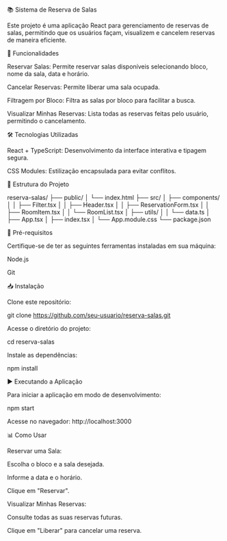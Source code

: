 📚 Sistema de Reserva de Salas

Este projeto é uma aplicação React para gerenciamento de reservas de salas, permitindo que os usuários façam, visualizem e cancelem reservas de maneira eficiente.

🚀 Funcionalidades

Reservar Salas: Permite reservar salas disponíveis selecionando bloco, nome da sala, data e horário.

Cancelar Reservas: Permite liberar uma sala ocupada.

Filtragem por Bloco: Filtra as salas por bloco para facilitar a busca.

Visualizar Minhas Reservas: Lista todas as reservas feitas pelo usuário, permitindo o cancelamento.

🛠️ Tecnologias Utilizadas

React + TypeScript: Desenvolvimento da interface interativa e tipagem segura.

CSS Modules: Estilização encapsulada para evitar conflitos.

📂 Estrutura do Projeto

reserva-salas/
├── public/
│   └── index.html
├── src/
│   ├── components/
│   │   ├── Filter.tsx
│   │   ├── Header.tsx
│   │   ├── ReservationForm.tsx
│   │   ├── RoomItem.tsx
│   │   └── RoomList.tsx
│   ├── utils/
│   │   └── data.ts
│   ├── App.tsx
│   ├── index.tsx
│   └── App.module.css
└── package.json

📌 Pré-requisitos

Certifique-se de ter as seguintes ferramentas instaladas em sua máquina:

Node.js

Git

📥 Instalação

Clone este repositório:

git clone https://github.com/seu-usuario/reserva-salas.git

Acesse o diretório do projeto:

cd reserva-salas

Instale as dependências:

npm install

▶️ Executando a Aplicação

Para iniciar a aplicação em modo de desenvolvimento:

npm start

Acesse no navegador: http://localhost:3000

📊 Como Usar

Reservar uma Sala:

Escolha o bloco e a sala desejada.

Informe a data e o horário.

Clique em "Reservar".

Visualizar Minhas Reservas:

Consulte todas as suas reservas futuras.

Clique em "Liberar" para cancelar uma reserva.



